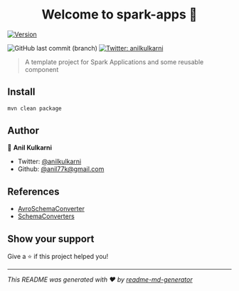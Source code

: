 
<h1 align="center">Welcome to spark-apps 👋</h1>
<p>
  <a href="https://www.npmjs.com/package/spark" target="_blank">
    <img alt="Version" src="https://upload.wikimedia.org/wikipedia/commons/f/f3/Apache_Spark_logo.svg">
  </a>
  </p>
  <p>
  <a>
<img alt="GitHub last commit (branch)" src="https://img.shields.io/github/last-commit/anilkulkarni87/spark-apps/master">
</a>
  <a href="https://twitter.com/anilkulkarni" target="_blank">
    <img alt="Twitter: anilkulkarni" src="https://img.shields.io/twitter/follow/anilkulkarni.svg?style=social" />
  </a>
</p>

> A template project for Spark Applications and some reusable component
> 

## Install

```sh
mvn clean package
```

## Author

👤 **Anil Kulkarni**

* Twitter: [@anilkulkarni](https://twitter.com/anilkulkarni)
* Github: [@anil77k@gmail.com](https://github.com/anil77k@gmail.com)

## References
* [AvroSchemaConverter](https://github.com/vertica/PSTL/blob/master/pstl-spark-sql-avro/src/main/scala/org/apache/spark/sql/avro/AvroSchemaConverter.scala)
* [SchemaConverters](https://github.com/apache/spark/blob/master/external/avro/src/main/scala/org/apache/spark/sql/avro/SchemaConverters.scala)

## Show your support

Give a ⭐️ if this project helped you!

***
_This README was generated with ❤️ by [readme-md-generator](https://github.com/kefranabg/readme-md-generator)_
